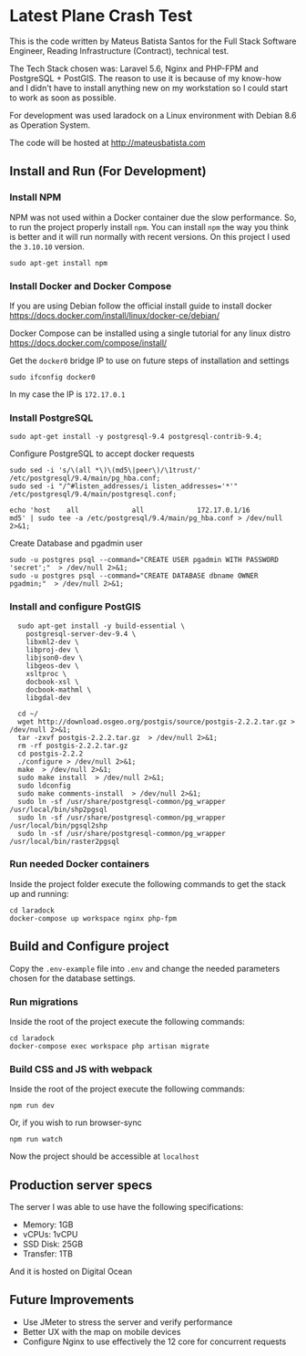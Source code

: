 # Latest Plane Crash Test

This is the code written by Mateus Batista Santos for the Full Stack Software Engineer, Reading Infrastructure (Contract), technical test.

The Tech Stack chosen was: Laravel 5.6, Nginx and PHP-FPM and PostgreSQL + PostGIS. The reason to use it is because of my know-how and I didn't have to install anything new on my workstation so I could start to work as soon as possible.

For development was used laradock on a Linux environment with Debian 8.6 as Operation System.

The code will be hosted at http://mateusbatista.com

## Install and Run (For Development)

### Install NPM

NPM was not used within a Docker container due the slow performance. So, to run the project properly install `npm`. You can install `npm`  the way you think is better and it will run normally with recent versions. On this project I used the `3.10.10` version.

```
sudo apt-get install npm
```

### Install Docker and Docker Compose

If you are using Debian follow the official install guide to install docker
https://docs.docker.com/install/linux/docker-ce/debian/

Docker Compose can be installed using a single tutorial for any linux distro
https://docs.docker.com/compose/install/

Get the `docker0` bridge IP to use on future steps of installation and settings

```
sudo ifconfig docker0
```

In my case the IP is `172.17.0.1`

### Install PostgreSQL

```
sudo apt-get install -y postgresql-9.4 postgresql-contrib-9.4;

```

Configure PostgreSQL to accept docker requests

```
sudo sed -i 's/\(all *\)\(md5\|peer\)/\1trust/' /etc/postgresql/9.4/main/pg_hba.conf;
sudo sed -i "/^#listen_addresses/i listen_addresses='*'" /etc/postgresql/9.4/main/postgresql.conf;

echo 'host    all             all             172.17.0.1/16           md5' | sudo tee -a /etc/postgresql/9.4/main/pg_hba.conf > /dev/null 2>&1;
```

Create Database and pgadmin user

```
sudo -u postgres psql --command="CREATE USER pgadmin WITH PASSWORD 'secret';"  > /dev/null 2>&1;
sudo -u postgres psql --command="CREATE DATABASE dbname OWNER pgadmin;"  > /dev/null 2>&1;
```

### Install and configure PostGIS

```
  sudo apt-get install -y build-essential \
    postgresql-server-dev-9.4 \
    libxml2-dev \
    libproj-dev \
    libjson0-dev \
    libgeos-dev \
    xsltproc \
    docbook-xsl \
    docbook-mathml \
    libgdal-dev

  cd ~/
  wget http://download.osgeo.org/postgis/source/postgis-2.2.2.tar.gz > /dev/null 2>&1;
  tar -zxvf postgis-2.2.2.tar.gz  > /dev/null 2>&1;
  rm -rf postgis-2.2.2.tar.gz
  cd postgis-2.2.2
  ./configure > /dev/null 2>&1;
  make  > /dev/null 2>&1;
  sudo make install  > /dev/null 2>&1;
  sudo ldconfig
  sudo make comments-install  > /dev/null 2>&1;
  sudo ln -sf /usr/share/postgresql-common/pg_wrapper /usr/local/bin/shp2pgsql
  sudo ln -sf /usr/share/postgresql-common/pg_wrapper /usr/local/bin/pgsql2shp
  sudo ln -sf /usr/share/postgresql-common/pg_wrapper /usr/local/bin/raster2pgsql
```

### Run needed Docker containers

Inside the project folder execute the following commands to get the stack up and running:

```
cd laradock
docker-compose up workspace nginx php-fpm

```

## Build and Configure project

Copy the `.env-example` file into `.env` and change the needed parameters chosen for the database settings.

### Run migrations

Inside the root of the project execute the following commands:

```
cd laradock
docker-compose exec workspace php artisan migrate

```

### Build CSS and JS with webpack

Inside the root of the project execute the following commands:

```
npm run dev
```

Or, if you wish to run browser-sync

```
npm run watch
```

Now the project should be accessible at `localhost`

## Production server specs

The server I was able to use have the following specifications:

- Memory: 1GB 
- vCPUs: 1vCPU
- SSD Disk: 25GB
- Transfer: 1TB

And it is hosted on Digital Ocean

## Future Improvements

- Use JMeter to stress the server and verify performance
- Better UX with the map on mobile devices
- Configure Nginx to use effectively the 12 core for concurrent requests